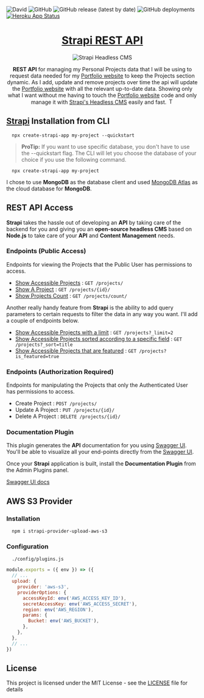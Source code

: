 ![David](https://img.shields.io/david/clintesau/API)
![GitHub](https://img.shields.io/github/license/clintesau/API)
![GitHub release (latest by date)](https://img.shields.io/github/v/release/clintesau/API)
![GitHub deployments](https://img.shields.io/github/deployments/clintesau/API/clintesau-api)
[![Heroku App Status](http://heroku-shields.herokuapp.com/clintesau-api)](https://clintesau-api.herokuapp.com)

<div align="center"><h1><a href="https://api.clintesau.me" title="REST API">Strapi REST API</a></h1></div>

<p align="center">
  <img alt="Strapi Headless CMS" src="https://ce-projects.s3-ap-southeast-2.amazonaws.com/github_main_c889384d9e.PNG">
</p>

<div align="center"><p><strong>REST API</strong> for managing my Personal Projects data that I will be using to request data needed for my <a href="https://clintesau.me" title="Portfolio">Portfolio website</a> to keep the Projects section dynamic. As I add, update and remove projects over time the api will update the <a href="https://clintesau.me" title="Portfolio">Portfolio website</a> with all the relevant up-to-date data. Showing only what I want without me having to touch the <a href="https://clintesau.me" title="Portfolio">Portfolio website</a> code and only manage it with <a href="https://strapi.io/" title="Strapi">Strapi's Headless CMS</a> easily and fast. <img width="15" alt="Thumbs Up" src="https://github.githubassets.com/images/icons/emoji/unicode/1f44d.png?v8"></p></div>

## [Strapi](https://strapi.io/) Installation from CLI

```shell
  npx create-strapi-app my-project --quickstart
```

> **ProTip:** If you want to use specific database, you don't have to use the --quickstart flag. The CLI will let you choose the database of your choice if you use the following command.

```shell
  npx create-strapi-app my-project
```

I chose to use **MongoDB** as the database client and used [MongoDB Atlas](https://www.mongodb.com/cloud/atlas) as the cloud database for **MongoDB**.

## REST API Access

**Strapi** takes the hassle out of developing an **API** by taking care of the backend for you and giving you an **open-source headless CMS** based on **Node.js** to take care of your **API** and **Content Management** needs. 

### Endpoints (Public Access)

Endpoints for viewing the Projects that the Public User
has permissions to access.

* [Show Accessible Projects](https://api.clintesau.me/projects) : `GET /projects/`
* [Show A Project](https://api.clintesau.me/projects/5fce9b9f0ee7276bec897035/) : `GET /projects/{id}/`
* [Show Projects Count](https://api.clintesau.me/projects/count/) : `GET /projects/count/`

Another really handy feature from **Strapi** is the ability to add query parameters to certain requests to filter the data in any way you want. I'll add a couple of endpoints below.

* [Show Accessible Projects with a limit](https://api.clintesau.me/projects?_limit=2) : `GET /projects?_limit=2`
* [Show Accessible Projects sorted according to a specific field](https://api.clintesau.me/projects?_sort=title) : `GET /projects?_sort=title`
* [Show Accessible Projects that are featured](https://api.clintesau.me/projects?is_featured=true) : `GET /projects?is_featured=true`

### Endpoints (Authorization Required)

Endpoints for manipulating the Projects that only the Authenticated User
has permissions to access.

* Create Project : `POST /projects/`
* Update A Project : `PUT /projects/{id}/`
* Delete A Project : `DELETE /projects/{id}/`

### Documentation Plugin

This plugin generates the **API** documentation for you using [Swagger UI](https://swagger.io/tools/swagger-ui/). You'll be able to visualize all your end-points directly from the [Swagger UI](https://swagger.io/tools/swagger-ui/). 

Once your **Strapi** application is built, install the **Documentation Plugin** from the Admin Plugins panel.

[Swagger UI docs](https://api.clintesau.me/documentation/v1.0.0#/)

## AWS S3 Provider

### Installation

```shell
  npm i strapi-provider-upload-aws-s3
```

### Configuration

```shell
  ./config/plugins.js
```

```js
module.exports = ({ env }) => ({
  // ...
  upload: {
    provider: 'aws-s3',
    providerOptions: {
      accessKeyId: env('AWS_ACCESS_KEY_ID'),
      secretAccessKey: env('AWS_ACCESS_SECRET'),
      region: env('AWS_REGION'),
      params: {
        Bucket: env('AWS_BUCKET'),
      },
    },
  },
  // ...
})
```

## License

This project is licensed under the MIT License - see the [LICENSE](LICENSE) file for details
